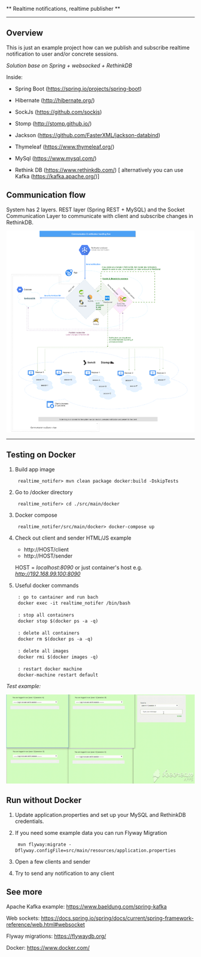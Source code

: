** Realtime notifications, realtime publisher **


---

## Overview

This is just an example project how can we publish and subscribe realtime notification to user and/or concrete sessions.

*Solution base on Spring + websocked + RethinkDB*

Inside:

* Spring Boot (https://spring.io/projects/spring-boot)

* Hibernate (http://hibernate.org/)

* SockJs (https://github.com/sockjs)

* Stomp (http://stomp.github.io/)

* Jackson (https://github.com/FasterXML/jackson-databind)

* Thymeleaf (https://www.thymeleaf.org/)

* MySql (https://www.mysql.com/)

* Rethink DB (https://www.rethinkdb.com/) [ alternatively you can use Kafka (https://kafka.apache.org/)]

## Communication flow

System has 2 layers. REST layer (Spring REST + MySQL) and the Socket Communication Layer to communicate with client and subscribe changes in RethinkDB.


![picture](files/realtime-notifer.png)

---

## Testing on Docker

1. Build app image    

        realtime_notifer> mvn clean package docker:build -DskipTests

2. Go to /docker directory

        realtime_notifer> cd ./src/main/docker

3. Docker compose

        realtime_notifer/src/main/docker> docker-compose up

4. Check out client and sender HTML/JS example
    - http://HOST/client
    - http://HOST/sender
    
    HOST = *localhost:8090* or just container's host e.g. *http://192.168.99.100:8090*
    
5. Useful docker commands

        : go to cantainer and run bach
        docker exec -it realtime_notifer /bin/bash
        
        : stop all containers
        docker stop $(docker ps -a -q)
        
        : delete all containers
        docker rm $(docker ps -a -q)
        
        : delete all images 
        docker rmi $(docker images -q)
        
        : restart docker machine
        docker-machine restart default

*Test example:*

![picture](files/gif-notif.gif)

## Run without Docker
1. Update application.properties and set up your MySQL and RethinkDB credentials.
2. If you need some example data you can run Flyway Migration
    
        mvn flyway:migrate -Dflyway.configFile=src/main/resources/application.properties
    
3. Open a few clients and sender
4. Try to send any notification to any client


## See more

Apache Kafka example: https://www.baeldung.com/spring-kafka

Web sockets:  https://docs.spring.io/spring/docs/current/spring-framework-reference/web.html#websocket

Flyway migrations: https://flywaydb.org/

Docker: https://www.docker.com/
